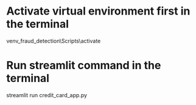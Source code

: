 # Activate virtual environment first in the terminal
venv_fraud_detection\Scripts\activate

# Run streamlit command in the terminal
streamlit run credit_card_app.py
